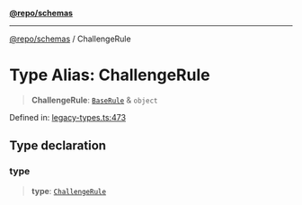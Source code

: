 [**@repo/schemas**](../README.md)

---

[@repo/schemas](../README.md) / ChallengeRule

# Type Alias: ChallengeRule

> **ChallengeRule**: [`BaseRule`](BaseRule.md) & `object`

Defined in: [legacy-types.ts:473](https://github.com/alexqguo/drinking-board-game-v3/blob/15932662279983c0f0b2a6fa59ef653227975f0d/packages/schemas/src/legacy-types.ts#L473)

## Type declaration

### type

> **type**: [`ChallengeRule`](../enumerations/RuleType.md#challengerule)
